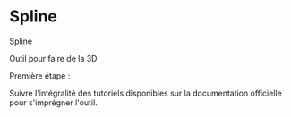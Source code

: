 # Spline
Spline 


Outil pour faire de la 3D 

Première étape :

Suivre l'intégralité des tutoriels disponibles sur la documentation officielle pour s'imprégner l'outil.

